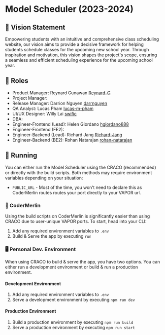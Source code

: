 # Model Scheduler (2023-2024)

## 🦄 Vision Statement

Empowering students with an intuitive and comprehensive class scheduling website,
our vision aims to provide a decisive framework for helping students schedule
classes for the upcoming new school year. Through inspiration and motivation,
this vision shapes the project's scope, ensuring a seamless and efficient
scheduling experience for the upcoming school year.

## 💼 Roles

- Product Manager: Reynard Gunawan [Reynard-G](https://codermerlin.academy/users/reynard-gunawan/Digital%20Portfolio/index.html)
- Project Manager:
- Release Manager: Darrion Nguyen [darrnguyen](https://codermerlin.academy/users/darrion-nguyen/Digital%20Portfolio/index.html)
- QA Analyst: Lucas Pham [lucas-m-pham](https://codermerlin.academy/users/lucas-pham/Digital%20Portfolio/index.html)
- UI/UX Designer: Willy Lai [swific](https://codermerlin.academy/users/willy-lai/Digital%20Portfolio/index.html)
- DBA:
- Engineer-Frontend (Lead): Helen Giordano  [hgiordano888](https://codermerlin.academy/users/helen-giordano/Digital%20Portfolio/index.html)
- Engineer-Frontend (FE2):
- Engineer-Backend (Lead): Richard Jang  [Richard-Jang](https://codermerlin.academy/users/ming-ruei-jang/Digital%20Portfolio/index.html)
- Engineer-Backend (BE2): Rohan Natarajan  [rohan-natarajan](https://codermerlin.academy/users/rohan-natarajan/Digital%20Portfolio/index.html)

## 🏃 Running
You can either run the Model Scheduler using the CRACO (recommended) or directly with the build scripts. Both methods may require environment variables depending on your situation:

- `PUBLIC_URL` - Most of the time, you won't need to declare this as CoderMerlin routes routes your port directly to your VAPOR url.

### 🧙 CoderMerlin
Using the build scripts on CoderMerlin is significantly easier than using CRACO due to user-unique VAPOR ports. To start, head into your CLI:

1. Add any required environment variables to `.env`
2. Build & Serve the app by executing `run`

### 🖥️ Personal Dev. Environment
When using CRACO to build & serve the app, you have two options. You can either run a development environment or build & run a production environment.

#### Development Environment

1. Add any required environment variables to `.env`
2. Serve a development environment by executing `npm run dev`

#### Production Environment

1. Build a production environment by executing `npm run build`
2. Serve a production environment by executing `npm run start`
